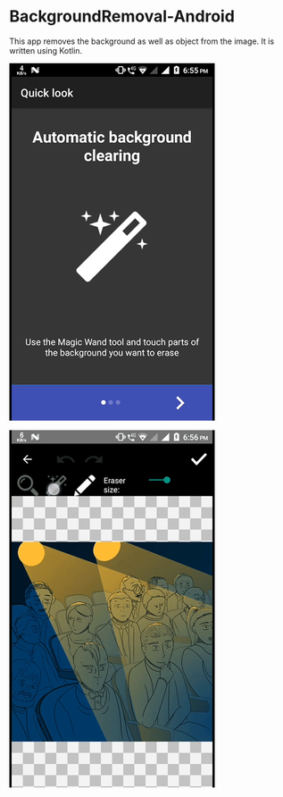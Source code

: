 # BackgroundRemoval-Android
This app removes the background as well as object from the image. It is written using Kotlin.

![](media/demo.gif)

![](media/demo2.gif)


